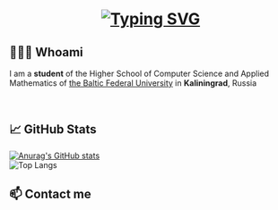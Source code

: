 <h1 align = "center">
<a href="https://git.io/typing-svg"><img src="https://readme-typing-svg.herokuapp.com?font=Fira+Code&size=75&duration=1500&pause=600&theme=dracula&background=000000EE&center=true&vCenter=true&multiline=true&width=1920&height=384&lines=Hello+everyone!;My+name+is+Polina+Kiseleva;Welcome+to+my+README" alt="Typing SVG" /></a>
</h1>

## 👩🏼‍💻 Whoami
<p>I am a <b>student</b> of the Higher School of Computer Science and Applied Mathematics of <a href="https://kantiana.ru/" target="_blank">the Baltic Federal University</a> in <b>Kaliningrad</b>, Russia </p>
<br>

## 📈 GitHub Stats

[![Anurag's GitHub stats](https://github-readme-stats.vercel.app/api?username=polinakiseleva&show_icons=true&theme=dracula)](https://github.com/polinakiseleva?tab=repositories)
<br>
![Top Langs](https://github-readme-stats.vercel.app/api/top-langs/?username=polinakiseleva&theme=dracula&hide=TeX&layout=compact)
<br>


## 📫 Contact me

<!--
**polinakiseleva/polinakiseleva** is a ✨ _special_ ✨ repository because its `README.md` (this file) appears on your GitHub profile.


![Anurag's GitHub stats](https://github-readme-stats.vercel.app/api?username=polinakiseleva&show_icons=true&theme=radical)
Here are some ideas to get you started:
- 🔭 I’m currently working on ...
- 🌱 I’m currently learning ...
- 👯 I’m looking to collaborate on ...
- 🤔 I’m looking for help with ...
- 💬 Ask me about ...
- 📫 How to reach me: ...
- 😄 Pronouns: ...
- ⚡ Fun fact: ...
-->
